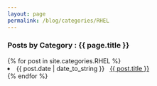 ```yaml
---
layout: page
permalink: /blog/categories/RHEL
---
```


<h3> Posts by Category : {{ page.title }} </h3>

<div class="card">
{% for post in site.categories.RHEL %}
 <li class="category-posts"><span>{{ post.date | date_to_string }}</span> &nbsp; <a href="{{ post.url }}">{{ post.title }}</a></li>
{% endfor %}
</div>
